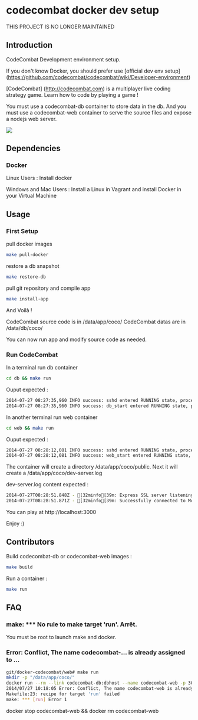 codecombat docker dev setup
=================

THIS PROJECT IS NO LONGER MAINTAINED

Introduction
--------------

CodeCombat Development environment setup.

If you don't know Docker, you should prefer use [official dev env setup] (https://github.com/codecombat/codecombat/wiki/Developer-environment)

[CodeCombat] (http://codecombat.com) is a multiplayer live coding strategy game. Learn how to code by playing a game !

You must use a codecombat-db container to store data in the db.
And you must use a codecombat-web container to serve the source files and expose a nodejs web server. 

![](http://smoratinos.github.io/docker-codecombat/images/big_picture.png)

Dependencies
--------------

### Docker

Linux Users : Install docker

Windows and Mac Users : Install a Linux in Vagrant and install Docker in your Virtual Machine


Usage
--------------

### First Setup

pull docker images
```sh
make pull-docker
```

restore a db snapshot
```sh
make restore-db
```

pull git repository and compile app
```sh
make install-app
```

And Voilà !

CodeCombat source code is in /data/app/coco/
CodeCombat datas are in /data/db/coco/

You can now run app and modify source code as needed.


### Run CodeCombat

In a terminal run db container
```sh
cd db && make run
```

Ouput expected : 
```sh
2014-07-27 08:27:35,960 INFO success: sshd entered RUNNING state, process has stayed up for > than 1 seconds (startsecs)
2014-07-27 08:27:35,960 INFO success: db_start entered RUNNING state, process has stayed up for > than 1 seconds (startsecs)
```

In another terminal run web container
```sh
cd web && make run
```

Ouput expected : 
```sh
2014-07-27 08:28:12,081 INFO success: sshd entered RUNNING state, process has stayed up for > than 1 seconds (startsecs)
2014-07-27 08:28:12,081 INFO success: web_start entered RUNNING state, process has stayed up for > than 1 seconds (startsecs)
```

The container will create a directory /data/app/coco/public.
Next it will create a /data/app/coco/dev-server.log

dev-server.log content expected : 

```sh
2014-07-27T08:28:51.848Z - [32minfo[39m: Express SSL server listening on port 3000
2014-07-27T08:28:51.871Z - [32minfo[39m: Successfully connected to MongoDB queue!
```

You can play at http://localhost:3000

Enjoy :)

Contributors
--------------


Build codecombat-db or codecombat-web images : 

```sh
make build
```

Run a container : 

```sh
make run
```

FAQ
--------------

### make: *** No rule to make target 'run'. Arrêt.

You must be root to launch make and docker.

### Error: Conflict, The name codecombat-... is already assigned to ...

```sh
git/docker-codecombat/web# make run                 
mkdir -p "/data/app/coco/"
docker run --rm --link codecombat-db:dbhost --name codecombat-web -p 3000:3000 -p 24:22 -v "/data/app/coco/":/opt/codecombat/ -t -i smoratinos/codecombat-web:latest
2014/07/27 10:18:05 Error: Conflict, The name codecombat-web is already assigned to 8305c9f90d2f. You have to delete (or rename) that container to be able to assign codecombat-web to a container again.
Makefile:23: recipe for target 'run' failed
make: *** [run] Error 1
```
docker stop codecombat-web && docker rm codecombat-web

